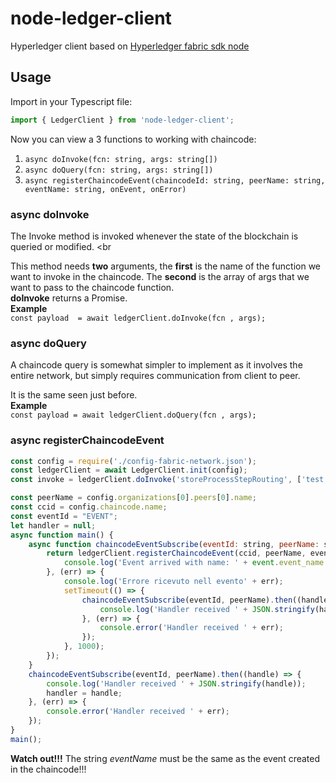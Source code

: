 # node-ledger-client

Hyperledger client based on [Hyperledger fabric sdk node](https://fabric-sdk-node.github.io/)

## Usage
Import in your Typescript file:<br/>
```javascript
import { LedgerClient } from 'node-ledger-client';
```

Now you can view a 3 functions to working with chaincode: <br>
  1. ```async doInvoke(fcn: string, args: string[])```
  2. ```async doQuery(fcn: string, args: string[])``` 
  3. ```async registerChaincodeEvent(chaincodeId: string, peerName: string, eventName: string, onEvent, onError)```
  
### async doInvoke
The Invoke method is invoked whenever the state of the blockchain is queried or modified. <br
   
This method needs **two** arguments, the **first** is the name of the function we want to invoke in the chaincode. The **second** is the array of args that we want to pass to the chaincode function. <br>
**doInvoke** returns a Promise. <br>
**Example** <br>
`const payload  = await ledgerClient.doInvoke(fcn , args);` <br>


### async doQuery
A chaincode query is somewhat simpler to implement as it involves the entire network, but simply requires communication from client to peer. <br>
   
It is the same seen just before.<br>
**Example** <br>
`const payload = await ledgerClient.doQuery(fcn , args);` <br>

### async registerChaincodeEvent

```javascript
const config = require('./config-fabric-network.json');
const ledgerClient = await LedgerClient.init(config); 
const invoke = ledgerClient.doInvoke('storeProcessStepRouting', ['test']);

const peerName = config.organizations[0].peers[0].name;
const ccid = config.chaincode.name;
const eventId = "EVENT";
let handler = null;
async function main() {
    async function chaincodeEventSubscribe(eventId: string, peerName: string) {
        return ledgerClient.registerChaincodeEvent(ccid, peerName, eventId, (event) => {
            console.log('Event arrived with name: ' + event.event_name + ' and with payload ' + Buffer.from(event.payload));
        }, (err) => {
            console.log('Errore ricevuto nell evento' + err);
            setTimeout(() => {
                chaincodeEventSubscribe(eventId, peerName).then((handler) => {
                    console.log('Handler received ' + JSON.stringify(handler));
                }, (err) => {
                    console.error('Handler received ' + err);
                });
            }, 1000);
        });
    }
    chaincodeEventSubscribe(eventId, peerName).then((handle) => {
        console.log('Handler received ' + JSON.stringify(handle));
        handler = handle;
    }, (err) => {
        console.error('Handler received ' + err);
    });
}
main();
```

**Watch out!!!** The string *eventName* must be the same as the event created in the chaincode!!!
 
 


    
